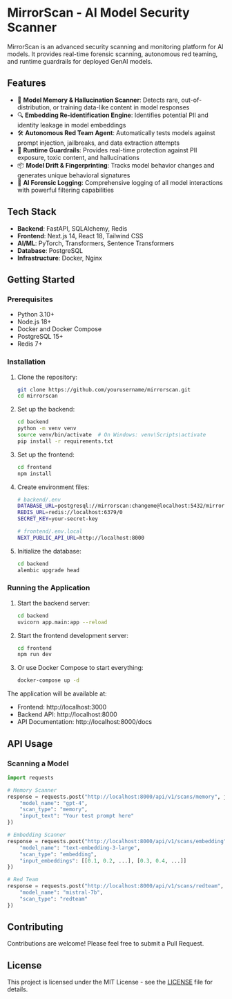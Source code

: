 # MirrorScan - AI Model Security Scanner

MirrorScan is an advanced security scanning and monitoring platform for AI models. It provides real-time forensic scanning, autonomous red teaming, and runtime guardrails for deployed GenAI models.

## Features

- 🧠 **Model Memory & Hallucination Scanner**: Detects rare, out-of-distribution, or training data-like content in model responses
- 🔍 **Embedding Re-identification Engine**: Identifies potential PII and identity leakage in model embeddings
- 🛠️ **Autonomous Red Team Agent**: Automatically tests models against prompt injection, jailbreaks, and data extraction attempts
- 🔐 **Runtime Guardrails**: Provides real-time protection against PII exposure, toxic content, and hallucinations
- 📦 **Model Drift & Fingerprinting**: Tracks model behavior changes and generates unique behavioral signatures
- 🧾 **AI Forensic Logging**: Comprehensive logging of all model interactions with powerful filtering capabilities

## Tech Stack

- **Backend**: FastAPI, SQLAlchemy, Redis
- **Frontend**: Next.js 14, React 18, Tailwind CSS
- **AI/ML**: PyTorch, Transformers, Sentence Transformers
- **Database**: PostgreSQL
- **Infrastructure**: Docker, Nginx

## Getting Started

### Prerequisites

- Python 3.10+
- Node.js 18+
- Docker and Docker Compose
- PostgreSQL 15+
- Redis 7+

### Installation

1. Clone the repository:
   ```bash
   git clone https://github.com/yourusername/mirrorscan.git
   cd mirrorscan
   ```

2. Set up the backend:
   ```bash
   cd backend
   python -m venv venv
   source venv/bin/activate  # On Windows: venv\Scripts\activate
   pip install -r requirements.txt
   ```

3. Set up the frontend:
   ```bash
   cd frontend
   npm install
   ```

4. Create environment files:
   ```bash
   # backend/.env
   DATABASE_URL=postgresql://mirrorscan:changeme@localhost:5432/mirrorscan
   REDIS_URL=redis://localhost:6379/0
   SECRET_KEY=your-secret-key
   
   # frontend/.env.local
   NEXT_PUBLIC_API_URL=http://localhost:8000
   ```

5. Initialize the database:
   ```bash
   cd backend
   alembic upgrade head
   ```

### Running the Application

1. Start the backend server:
   ```bash
   cd backend
   uvicorn app.main:app --reload
   ```

2. Start the frontend development server:
   ```bash
   cd frontend
   npm run dev
   ```

3. Or use Docker Compose to start everything:
   ```bash
   docker-compose up -d
   ```

The application will be available at:
- Frontend: http://localhost:3000
- Backend API: http://localhost:8000
- API Documentation: http://localhost:8000/docs

## API Usage

### Scanning a Model

```python
import requests

# Memory Scanner
response = requests.post("http://localhost:8000/api/v1/scans/memory", json={
    "model_name": "gpt-4",
    "scan_type": "memory",
    "input_text": "Your test prompt here"
})

# Embedding Scanner
response = requests.post("http://localhost:8000/api/v1/scans/embedding", json={
    "model_name": "text-embedding-3-large",
    "scan_type": "embedding",
    "input_embeddings": [[0.1, 0.2, ...], [0.3, 0.4, ...]]
})

# Red Team
response = requests.post("http://localhost:8000/api/v1/scans/redteam", json={
    "model_name": "mistral-7b",
    "scan_type": "redteam"
})
```

## Contributing

Contributions are welcome! Please feel free to submit a Pull Request.

## License

This project is licensed under the MIT License - see the [LICENSE](LICENSE) file for details. 